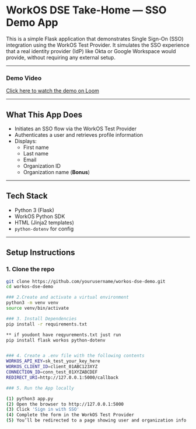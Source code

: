 # WorkOS DSE Take-Home — SSO Demo App

This is a simple Flask application that demonstrates Single Sign-On (SSO) integration using the WorkOS Test Provider. It simulates the SSO experience that a real identity provider (IdP) like Okta or Google Workspace would provide, without requiring any external setup.

---

### Demo Video

[Click here to watch the demo on Loom](https://www.loom.com/share/2a373e014e2b464c8b95b13cd84aa5d9?sid=2100c5a6-7b45-4500-b63a-44e4ad35a6f7)

---

## What This App Does

- Initiates an SSO flow via the WorkOS Test Provider
- Authenticates a user and retrieves profile information
- Displays:
  -  First name
  -  Last name
  -  Email
  -  Organization ID
  -  Organization name (**Bonus**)

---

## Tech Stack

- Python 3 (Flask)
- WorkOS Python SDK
- HTML (Jinja2 templates)
- `python-dotenv` for config

---

## Setup Instructions

### 1. Clone the repo

```bash
git clone https://github.com/yourusername/workos-dse-demo.git
cd workos-dse-demo

### 2.Create and activate a virtual environment
python3 -m venv venv
source venv/bin/activate

### 3. Install Dependencies
pip install -r requirements.txt

** if youdont have reqyurements.txt just run
pip install flask workos python-dotenv


### 4. Create a .env file with the following contents
WORKOS_API_KEY=sk_test_your_key_here
WORKOS_CLIENT_ID=client_01ABC123XYZ
CONNECTION_ID=conn_test_01XYZABCDEF
REDIRECT_URI=http://127.0.0.1:5000/callback

### 5. Run the App locally

(1) python3 app.py
(2) Open the browser to http://127.0.0.1:5000
(3) Click 'Sign in with SSO' 
(4) Complete the form in the WorkOS Test Provider
(5) You’ll be redirected to a page showing user and organization info






 
